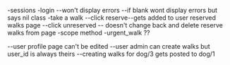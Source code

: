 -sessions -login
  --won't display errors
  --if blank wont display errors but says nil class
-take a walk
  --click reserve--gets added to user reserved walks page
  --click unreserved -- doesn't change back and delete reserve walks from page 
-scope method
  -urgent_walk ??


--user profile page can't be edited
--user admin can create walks but user_id is always theirs
--creating walks for dog/3 gets posted to dog/1


<!-- <input id="hidden" type="hidden" name="_method" value="patch">
  <input type="submit" value="Reserve Walk">
</form> -->



<!-- <form action="/rides/new" method="post">
     <%= #tag(:input, :type => "hidden", :name => request_forgery_protection_token.to_s, :value => form_authenticity_token) %>
     <%= #tag(:input, :type => "hidden", :name => :user_id, :value => current_user.id) %>
     <%= #tag(:input, :type => "hidden", :name => :attraction_id, :value => @attraction.id) %>
  <input type="submit" value="Go on this ride">
  </form> -->
